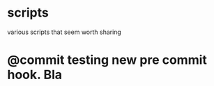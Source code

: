 scripts
=======

various scripts that seem worth sharing

# @commit testing new pre commit hook. Bla
